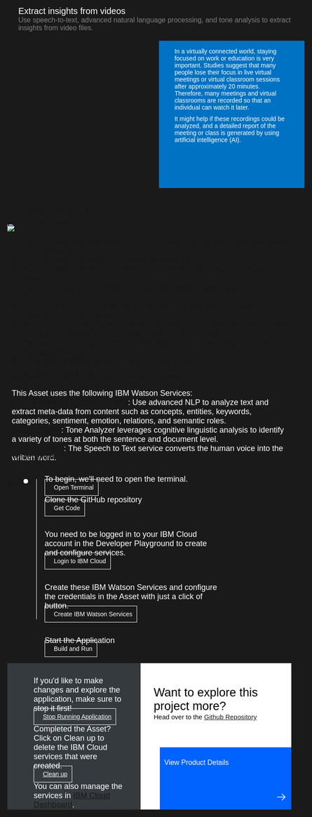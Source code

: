 <html>
<head>
<meta name="viewport" content="width=device-width, initial-scale=1">
<style>
  html,
  div,
  body {
    background-color: #1a1a1a;
    font-family: 'IBM Plex Sans', sans-serif;
    font-size: 18px;
    outline: none;
  }
  body {
    font-family: Helvetica, sans-serif;
  }
  /* The actual timeline (the vertical ruler) */
  .timeline {
    position: relative;
    max-width: 1200px;
    margin: 0 auto;
    margin-left: 50px;
  }
  .content p {
    margin: 0px;
  }
  .content .afterbutton
  {
    padding-top: 16px;
  }
  /* The actual timeline (the vertical ruler) */
  .timeline::after {
    content: '';
    position: absolute;
    width: 1px;
    background-color: white;
    top: 15px;
    bottom: 80px;
    left: 18px;
    margin-left: -2px;
  }
  /* Container around content */
  .container {
    padding: 0px 0px;
    width: 70%;
    align-content: left;
    margin: 0px 0px 0px 0px;
    margin-left: 25px;
    margin-top: 32px;
  }
  /* The circles on the timeline */
  .container::after {
    content: '';
    position: absolute;
    width: 10px;
    height: 10px;
    right: -6px;
    background-color: white;
    border: 0px solid #FF9F55;
    top: 15px;
    border-radius: 50%;
    z-index: 1;
    margin: 0px 0px 0px 0px;
  }
  /* Place the container to the left */
  .left {
    left: 0px;
  }
  /* Place the container to the right */
  .right {
    left: 0px;
  }
  /* Add arrows to the left container (pointing right) */
  .left::before {
    content: " ";
    height: 0;
    top: 22px;
    width: 0;
    z-index: 1;
    right: 30px;
    border: medium solid white;
    border-width: 10px 0 10px 10px;
    border-color: transparent transparent transparent white;
  }
  /* Fix the circle for containers on the right side */
  .right::after {
    left: -13px;
  }
  /* The actual content */
  .content {
    padding: 5px 10px;
    color: white;
    background: transparent;
  }
  .button.is-dark.is-medium {
    font-family: 'IBM Plex Sans', sans-serif;
    background: transparent;
    border-color: white;
    color: #fff;
    border: 1px solid white;
    padding: 10px;
    padding-left: 20px;
    margin-bottom: 13px;
    border-radius: 0px;
    min-width: 180px;
    font-size: 14px;
    text-align: left;
    min-height: 48px;
    margin: 0px;
    justify-content:left;
  }
  .button.is-dark.is-medium:hover {
    font-family: 'IBM Plex Sans', sans-serif;
    background-color: #2a67f5;
    border-color: white;
    color: #fff;
  }
  .footer {
    display: flex;
    background-color: #343A3E;
    margin-top: 20px;
    padding: 0px;
    max-width: 1200px;
  }
  .github-icon {
    min-height: 100%;
    min-width: 100%;
    object-fit: cover;
    object-position: 250% 100px;
    opacity: 15%;
    bottom: 15px;
  }
  .image-content {
    padding: 5px 10px;
    background: transparent;
    color: black;
    position: absolute;
    font-size: 27px;
  }
  .image-div {
    position: relative;
    background-color: white;
    min-width: 50%;
    background-image: linear-gradient(rgba(255,255,255,0.9), rgba(255,255,255,0.9)), url("https://raw.githubusercontent.com/IBM/Developer-Playground/master/didact/images/github.svg");
    background-position: -50% 60px;
    background-repeat: no-repeat;
    padding-top: 20px;
    padding-left: 20px;
  }
  .image-btn {
    position: absolute;
    right: 0;
    bottom: 0%;
    background-color: #0062FF;
    width: 300px;
    padding: 0px;
    padding-bottom: 20px;
  }
  .image-link span 
  {
    float: right;
    font-size: 32px;
    padding-right: 20px;
  }
  .image-btn .image-link:hover
  {   
    text-decoration: none;
    color: white;
    background-color: #0353E9;
  }
  .image-btn  a:hover
  {
    text-decoration: none;
    color: white;
  }
  .image-link {
    color: white;
    display: block;
    padding: 5px 10px 5px 10px;
    line-height: 28px;
    font-size: 16px;
  }
  .header
  {
    background-image: url('https://raw.githubusercontent.com/IBM/Developer-Playground/development/didact/images/video_insights.jpeg');
    width: 100%;
    height: auto;
    min-height: 300px;
    display: inline-block;
    margin-top: 20px;
    margin-bottom: 20px;
    margin-left: 30px;
    margin-right: 30px;
    background-size: contain;
    max-width: 1200px;
  }
  .header .right-content
  {
    float: right;
    width: 45%;
    background-color:#0072C3;
    min-height: 300px;
    padding: 20px;
    padding-top: 2.5%;
    font-size: 14px;
  }
  .header .right-content h4
  {
    background: none;
    color: white;
    padding-left: 25px;
    padding-right: 25px;
  }
  .header .right-content div
  {
    background: none;
    color: white;
    padding-left: 15px;
    padding-right: 25px;
    font-size: 14px;
    margin-bottom: 10px;
  }
  .header .right-content ul
  {
    margin: 0px;
    margin-left: 25px;
    margin-bottom: 10px;
    line-height: 16px;
  }
  .container a
  {
     color: #78A9FF;
    background-color: transparent;
    text-decoration: none;
  }
  .container a:visited
  {
    color: #8C43FC;
    background-color: transparent;
    text-decoration: none;
  }
  .apptitle
  {
    margin-left: 25px;
    margin-top: 20px;
    margin-bottom: 0px;
    font-size: 20px;
    color: white;
  }
  .subheading
  {
    margin-left: 25px;
    margin-top: 0px;
    margin-bottom: 0px;
    font-size: 16px;
    color: grey;
  }
  .no-hover:hover
  {
    background-color: #0062FF !important;
  }
  .section{
    margin-top: 5px;
    margin-bottom:-50px;
  }
  summary{
    float:left;
  }
  details > summary {
    list-style-image: url("https://raw.githubusercontent.com/SuyashGupte/Loan-Chat-Bot/main/32-up.svg");
    direction:rtl;
  }
  .dropdown-icon{
    position:relative;
    left:50px; 
    top:4px;
  }
  details[open] > summary {
      list-style-image: url("https://raw.githubusercontent.com/SuyashGupte/Loan-Chat-Bot/main/32-down.svg");
  }
}
</style>
</head>
<body>
   <div class="apptitle"> 
      Extract insights from videos
    </div>
    <div class="subheading">
            Use speech-to-text, advanced natural language processing, and tone analysis to extract insights from video files.
    </div>
    <div class="header">
      <div class="right-content">
         <div>
          In a virtually connected world, staying focused on work or education is very important. Studies suggest that many people lose their focus in live virtual meetings or virtual classroom sessions after approximately 20 minutes. Therefore, many meetings and virtual classrooms are recorded so that an individual can watch it later.
        </div>
        <div>
          It might help if these recordings could be analyzed, and a detailed report of the meeting or class is generated by using artificial intelligence (AI).
        </div>
     </div>
   </div>
   <div class="section">
    <p style="font-size:20px">Architecture Diagram</p>
         <img class="flow-image" src="https://developer.ibm.com/developer/default/patterns/extract-textual-insights-from-a-given-video/images/extract-textual-insights-from-a-given-video-flow.png">
   </div>
    <div class="section">
    <p style="font-size:20px">Execution Flow</p>
        <ol>
        <li> User uploads recorded video file of the virtual meeting or a virtual classroom in the application.</li>
        <li>FFMPG Library extracts audio from the video file.</li>
        <li>Watson Speech To Text transcribes the audio to give a diarized textual output.</li>
        <li>Watson Language Translator (Optionally) translates other languages into English transcript.</li>
        <li>Watson Tone Analyzer analyses the transcript and picks up top positive statements form the transcript.</li>
        <li>Watson Natural Language Understanding reads the transcript to identify key pointers from the transcript and get the sentiments and emotions.</li>
        <li>The key pointers and summary of the video is then presented to the user in the application.</li>
        <li>The user can then download the textual insights.</li>
        </ol>
    </div>
    <div class="section">
    <p style="font-size:20px">Learning Resources</p>
        <div class="content-">
        <a href="https://developer.ibm.com/patterns/extract-textual-insights-from-a-given-video/">Understanding the <b>Extract insights from videos</b> Asset.</a>
        </div>
   </div>
   <div class="section">
    <p style="font-size:20px">Included Components</p>
      <div >
         <div class="content">
            <p>This Asset uses the following IBM Watson Services:</p>
            <p><a href="https://cloud.ibm.com/catalog/services/natural-language-understanding">Natural Language Understanding</a>: Use advanced NLP to analyze text and extract meta-data from content such as concepts, entities, keywords, categories, sentiment, emotion, relations, and semantic roles.</p>
            <p><a href="https://cloud.ibm.com/catalog/services/tone-analyzer">Tone Analyzer</a>: Tone Analyzer leverages cognitive linguistic analysis to identify a variety of tones at both the sentence and document level.</p>
            <p><a href="https://cloud.ibm.com/catalog/services/speech-to-text">Speech to Text</a>: The Speech to Text service converts the human voice into the written word.</p>
         </div>
      </div>
   </div>
    <div class="section">
    <p style="font-size:20px">Pre-requisites</p>
    <div class="content-">
    <p>IBM Cloud Account -  Do not have an IBM Cloud Account?<a href="https://cloud.ibm.com/registration"> click here</a> to create one for free.</p>
   </div>
   </div>
    <div class="section">
    <p style="font-size:20px">Instructions</p>
   </div>   
   <div class="timeline">
      <div style="margin-top:0;"class="container right">
         <div class="content">
            <p>To begin, we'll need to open the terminal.</p>
            <a class="button is-dark is-medium" title="Open Terminal" href="didact://?commandId=terminal-for-nodejs-container:new">Open Terminal</a>
         </div>
      </div>
      <div class="container right" style="margin-top:0px;padding-top:0px;">
         <div class="content">
            <p>Clone the GitHub repository</p>
            <a class="button is-dark is-medium" title="Clone the Repo" href="didact://?commandId=vscode.didact.sendNamedTerminalAString&text=nodejs%20terminal$$git%20clone%20https%3A%2F%2Fgithub.com%2FIBM%2Fextract-textual-insights-from-video.git%20%26%26%20cd%20extract-textual-insights-from-video%2F%20%26%26%20pip3.8%20install%20-r%20requirements.txt" >Get Code</a>
         </div>
      </div>
      <div class="container right">
         <div class="content">
            <p>You need to be logged in to your IBM Cloud account in the Developer Playground to create and configure services.</p>
            <a class="button is-dark is-medium" title="Login to IBM Cloud" href="didact://?commandId=vscode.didact.sendNamedTerminalAString&text=nodejs%20terminal$$ibmcloud%20login%20--sso%20%26%26%20ibmcloud%20target%20--cf%20%26%26%20ibmcloud%20target%20-g%20Default">Login to IBM Cloud</a>
      </div>
      </div>
      <div class="container right">
         <div class="content">
            <p>Create these IBM Watson Services and configure the credentials in the Asset with just a click of button.</p>
            <a class="button is-dark is-medium" title="Create IBM Watson Services" href="didact://?commandId=vscode.didact.sendNamedTerminalAString&text=nodejs%20terminal$$chmod%20%2Bx%20.%2Fcreate-ibm-cloud-services.sh%20%26%26%20.%2Fcreate-ibm-cloud-services.sh" >Create IBM Watson Services</a>
         </div>
      </div>
      <div class="container right">
         <div class="content">
            <p>Start the Application</p>
            <a class="button is-dark is-medium" title="Build and Run" href="didact://?commandId=vscode.didact.sendNamedTerminalAString&text=nodejs%20terminal$$python3.8%20app.py">Build and Run</a>
         </div>
      </div>
   </div>
   <div class="footer">
      <div class="content" style="padding:30px;padding-left:60px;padding-bottom: 0px;">
         <p>If you'd like to make changes and explore the application, make sure to stop it first!</p>
         <a class="button is-dark is-medium" title="Build and Run" href="didact://?commandId=vscode.didact.sendNamedTerminalCtrlC&text=nodejs%20terminal">Stop Running Application</a>
         <p style="margin-top:10px;">
            Completed the Asset? Click on <bold>Clean up</bold> to delete the IBM Cloud services that were created.
         </p>
         <a class="button is-dark is-medium" title="Delete services from IBM Cloud" href="didact://?commandId=vscode.didact.sendNamedTerminalAString&text=nodejs%20terminal$$chmod%20%2Bx%20.%2Fdeleteservice.sh%20%26%26%20.%2Fdeleteservice.sh">Clean up</a>
         <p style="margin-top:10px;">You can also manage the services in <a href="https://cloud.ibm.com/resources">IBM Cloud Dashboard</a>.</p>
      </div>
      <div class="image-div">
         <p class="image-content">Want to explore this project more?
            <span style="font-size:15px;margin-top:0px;display:block;">Head over to the <a href="https://github.com/IBM/extract-textual-insights-from-video">Github Repository</a></span>
         </p>
         <a class="image-link" href="https://developer.ibm.com/patterns/extract-textual-insights-from-a-given-video/" target="_blank">
         <div class="image-btn">
               <p class="image-link">View Product Details</p>
               <p class="image-link">   </p>
               <p class="image-link">
               <span>
                  <svg style="position: absolute; right: 10px;" fill="#ffffff" focusable="false" preserveAspectRatio="xMidYMid meet" xmlns="http://www.w3.org/2000/  svg" width="25" height="25" viewBox="0 0 32 32" aria-hidden="true">
                     <path d="M18 6L16.6 7.4 24.1 15 3 15 3 17 24.1 17 16.6 24.6 18 26 28 16z"></path>
                     <title>Arrow right</title>
                  </svg>
               </span>
               </p>
         </div>
         </a>
      </div>
   </div>
   <br><br>
</body>
</html>
